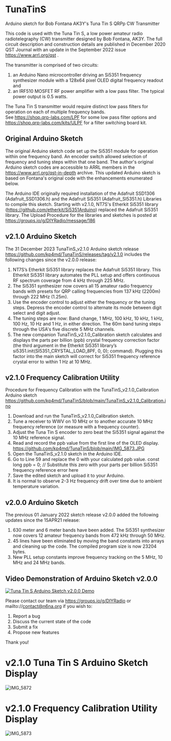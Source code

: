 # TunaTinS
Arduino sketch for Bob Fontana AK3Y's Tuna Tin S QRPp CW Transmitter 

This code is used with the Tuna Tin S, a low power amateur radio radiotelegraphy (CW) transmitter designed by Bob Fontana, AK3Y. 
The full circuit description and construction details are published in December 2020 QST Journal with an update in the September 2022 issue https://www.arrl.org/qst . 

The transmitter is comprised of two circuits: 
1. an Arduino Nano microcontroller driving an Si5351 frequency synthesizer module with a 128x64 pixel OLED digital frequency readout and
2. an IRF510 MOSFET RF power amplifier with a low pass filter.  The typical power output is 0.5 watts.

The Tuna Tin S transmitter would require distinct low pass filters for operation on each of multiple frequency bands.  
See https://shop.qrp-labs.com/LPF for some low pass filter options and https://shop.qrp-labs.com/kits/ULPF for a filter switching board kit.

## Original Arduino Sketch
The original Arduino sketch code set up the Si5351 module for operation within one frequency band. 
An encoder switch allowed selection of frequency and tuning steps within that one band. 
The author's original Arduino sketch codes are accessible to ARRL members in the https://www.arrl.org/qst-in-depth archive. 
This updated Arduino sketch is based on Fontana's original code with the enhancements enumerated below.

The Arduino IDE originally required installation of the Adafruit SSD1306 (Adafruit_SSD1306.h) and the Adafruit Si5351 (Adafruit_SI5351.h) Libraries to compile this sketch. 
Starting with v2.1.0, NT7S's Etherkit Si5351 library (https://github.com/etherkit/Si5351Arduino) replaced the Adafruit Si5351 library.
The Upload Procedure for the libraries and sketches is posted at https://groups.io/g/DIYRadio/message/186

## v2.1.0 Arduino Sketch
The 31 December 2023 TunaTinS_v2.1.0 Arduino sketch release https://github.com/kp4md/TunaTinS/releases/tag/v2.1.0 includes the following changes since the v2.0.0 release:

1. NT7S’s Etherkit Si5351 library replaces the Adafruit Si5351 library.  This Etherkit Si5351 library automates the PLL setup and offers continuous RF spectrum coverage from 4 kHz through 225 MHz.
2. The Si5351 synthesizer now covers all 15 amateur radio frequency bands with presets for QRP calling frequencies from 137 kHz (2200m) through 222 MHz (1.25m).  
3. Use the encoder control to adjust either the frequency or the tuning steps.  Depress the encoder control to alternate its mode between digit select and digit adjust.  
4. The tuning steps are now: Band change, 1 MHz, 100 kHz, 10 kHz, 1 kHz, 100 Hz, 10 Hz and 1 Hz, in either direction.  The 60m band tuning steps through the USA's five discrete 5 MHz channels.
5. The new companion TunaTinS_v2.1.0_Calibration sketch calculates and displays the parts per billion (ppb) crystal frequency correction factor (the third argument in the Etherkit Si5351 library’s si5351.init(SI5351_CRYSTAL_LOAD_8PF, 0, 0); command). 
Plugging this factor into the main sketch will correct for Si5351 frequency reference crystal error to within 1 Hz at 10 MHz.

## v2.1.0 Frequency Calibration Utility
Procedure for Frequency Calibration with the TunaTinS_v2.1.0_Calibration Arduino sketch https://github.com/kp4md/TunaTinS/blob/main/TunaTinS_v2.1.0_Calibration.ino
1. Download and run the TunaTinS_v2.1.0_Calibration sketch.  
2. Tune a receiver to WWV on 10 MHz or to another accurate 10 MHz frequency reference (or measure with a frequency counter).
3. Adjust the Tuna Tin S encoder to zero beat the Si5351 signal against the 10 MHz reference signal.
4. Read and record the ppb value from the first line of the OLED display. https://github.com/kp4md/TunaTinS/blob/main/IMG_5873.JPG
5. Open the TunaTinS_v2.1.0 sketch in the Arduino IDE.
6. Go to Line 59 and replace the 0 with your calculated ppb value.
const long ppb = 0;  // Substitute this zero with your parts per billion Si5351 frequency reference error here
7. Save the edited sketch and upload it to your Arduino.
8. It is normal to observe 2-3 Hz frequency drift over time due to ambient temperature variation.

## v2.0.0 Arduino Sketch
The previous 01 January 2022 sketch release v2.0.0 added the following updates since the 15APR21 release:

1. 630 meter and 6 meter bands have been added. The Si5351 synthesizer now covers 12 amateur frequency bands from 472 kHz through 50 MHz.
2. 45 lines have been eliminated by moving the band constants into arrays and cleaning up the code. The compiled program size is now 23204 bytes.
3. New PLL setup constants improve frequency tracking on the 5 MHz, 10 MHz and 24 MHz bands.

## Video Demonstration of Arduino Sketch v2.0.0 
[![Tuna Tin S Arduino Sketch v2.0.0 Demo](https://img.youtube.com/vi/qvt9tF0a9zI/0.jpg)](https://www.youtube.com/watch?v=qvt9tF0a9zI)

Please contact our team via https://groups.io/g/DIYRadio or mailto://contact@n6na.org if you wish to:
1. Report a bug
2. Discuss the current state of the code
3. Submit a fix
4. Propose new features

Thank you!

# v2.1.0 Tuna Tin S Arduino Sketch Display
![IMG_5872](https://github.com/user-attachments/assets/26829318-b29b-4858-a3a8-28265da0c341) 
# v2.1.0 Frequency Calibration Utility Display
![IMG_5873](https://github.com/user-attachments/assets/c5b0c5f5-fc86-4ed3-92d8-aa68367a0e22)


